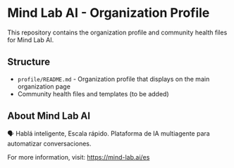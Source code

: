 # Mind Lab AI - Organization Profile

This repository contains the organization profile and community health files for Mind Lab AI.

## Structure

- `profile/README.md` - Organization profile that displays on the main organization page
- Community health files and templates (to be added)

## About Mind Lab AI

🗣️ Hablá inteligente, Escala rápido. Plataforma de IA multiagente para automatizar conversaciones.

For more information, visit: https://mind-lab.ai/es